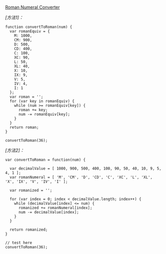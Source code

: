 [Roman Numeral Converter](https://www.freecodecamp.com/challenges/roman-numeral-converter)

*[方法1]：*

    function convertToRoman(num) {
      var romanEquiv = {
        M: 1000,
        CM: 900,
        D: 500,
        CD: 400,
        C: 100,
        XC: 90,
        L: 50,
        XL: 40,
        X: 10,
        IX: 9,
        V: 5,
        IV: 4,
        I: 1
      };
      var roman = '';
      for (var key in romanEquiv) {
        while (num >= romanEquiv[key]) {
          roman += key;
          num -= romanEquiv[key];
        }
      }
      return roman;
    }
    
    convertToRoman(36);

*[方法2]：*

    var convertToRoman = function(num) {
    
      var decimalValue = [ 1000, 900, 500, 400, 100, 90, 50, 40, 10, 9, 5, 4, 1 ];
      var romanNumeral = [ 'M', 'CM', 'D', 'CD', 'C', 'XC', 'L', 'XL', 'X', 'IX', 'V', 'IV', 'I' ];
    
      var romanized = '';
    
      for (var index = 0; index < decimalValue.length; index++) {
        while (decimalValue[index] <= num) {
          romanized += romanNumeral[index];
          num -= decimalValue[index];
        }
      }
    
      return romanized;
    }
    
    // test here
    convertToRoman(36);